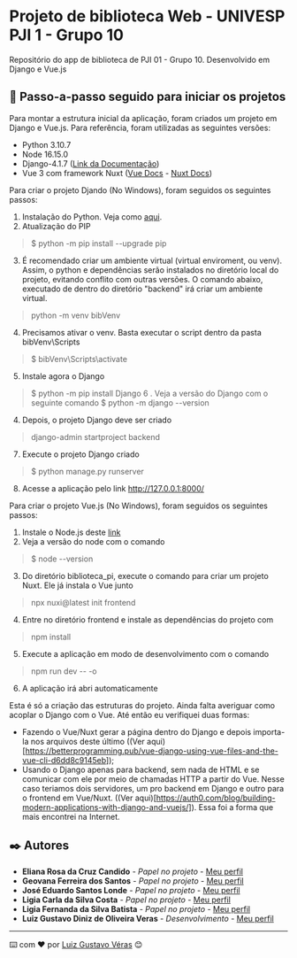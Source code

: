 # Projeto de biblioteca Web - UNIVESP PJI 1 - Grupo 10
Repositório do app de biblioteca de PJI 01 - Grupo 10. Desenvolvido em Django e Vue.js

## 🚀 Passo-a-passo seguido para iniciar os projetos

Para montar a estrutura inicial da aplicação, foram criados um projeto em Django e Vue.js. Para referência, foram utilizadas as seguintes versões:
- Python 3.10.7
- Node 16.15.0
- Django-4.1.7 ([Link da Documentação](https://docs.djangoproject.com/en/4.1/))
- Vue 3 com framework Nuxt ([Vue Docs](https://vuejs.org/guide/introduction.html) - [Nuxt Docs](https://nuxtjs.org/pt/))

Para criar o projeto Djando (No Windows), foram seguidos os seguintes passos:

1. Instalação do Python. Veja como [aqui](https://docs.djangoproject.com/en/4.1/intro/install/#install-python).
2. Atualização do PIP
> $ python -m pip install --upgrade pip
3. É recomendado criar um ambiente virtual (virtual enviroment, ou venv). Assim, o python e dependências serão instalados no diretório local do projeto, evitando conflito com outras versões. O comando abaixo, executado de dentro do diretório "backend" irá criar um ambiente virtual.
> python -m venv bibVenv 
4. Precisamos ativar o venv. Basta executar o script dentro da pasta bibVenv\Scripts
> $ bibVenv\Scripts\activate
5. Instale agora o Django
> $ python -m pip install Django
6 . Veja a versão do Django com o seguinte comando
> $ python -m django --version
4. Depois, o projeto Django deve ser criado
> django-admin startproject backend
7. Execute o projeto Django criado
> $ python manage.py runserver
8. Acesse a aplicação pelo link http://127.0.0.1:8000/

Para criar o projeto Vue.js (No Windows), foram seguidos os seguintes passos:

1. Instale o Node.js deste [link](https://nodejs.org/en/download)
2. Veja a versão do node com o comando
> $ node --version
3. Do diretório biblioteca_pi, execute o comando para criar um projeto Nuxt. Ele já instala o Vue junto
> npx nuxi@latest init frontend
4. Entre no diretório frontend e instale as dependências do projeto com 
> npm install
5. Execute a aplicação em modo de desenvolvimento com o comando
> npm run dev -- -o
6. A aplicação irá abri automaticamente

Esta é só a criação das estruturas do projeto. Ainda falta averiguar como acoplar o Django com o Vue. Até então eu verifiquei duas formas:

- Fazendo o Vue/Nuxt gerar a página dentro do Django e depois importa-la nos arquivos deste último ((Ver aqui)[https://betterprogramming.pub/vue-django-using-vue-files-and-the-vue-cli-d6dd8c9145eb]);
- Usando o Django apenas para backend, sem nada de HTML e se comunicar com ele por meio de chamadas HTTP a partir do Vue. Nesse caso teriamos dois servidores, um pro backend em Django e outro para o frontend em Vue/Nuxt. ((Ver aqui)[https://auth0.com/blog/building-modern-applications-with-django-and-vuejs/]). Essa foi a forma que mais encontrei na Internet.

## ✒️ Autores

* **Eliana Rosa da Cruz Candido** - *Papel no projeto* - [Meu perfil](https://univesp.br)
* **Geovana Ferreira dos Santos** - *Papel no projeto* - [Meu perfil](https://univesp.br)
* **José Eduardo Santos Londe** - *Papel no projeto* - [Meu perfil](https://univesp.br)
* **Ligia Carla da Silva Costa** - *Papel no projeto* - [Meu perfil](https://univesp.br)
* **Ligia Fernanda da Silva Batista** - *Papel no projeto* - [Meu perfil](https://univesp.br)
* **Luiz Gustavo Diniz de Oliveira Veras** - *Desenvolvimento* - [Meu perfil](https://github.com/lgveras)

---
⌨️ com ❤️ por [Luiz Gustavo Véras](https://github.com/lgveras) 😊
